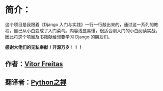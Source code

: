 # 简介：

这个项目是我跟着《Django 入门与实践》一行一行敲出来的，通过这一系列的教程，自己从小白变成了入门菜鸟。内容浅显易懂，很适合刚入门的小白阅读实战，因此将这个项目及书籍献给想要学习 Django 的朋友们。

**感谢大佬们的无私奉献！开源万岁！！！**

## 作者：[Vitor Freitas](https://github.com/vitorfs)

## 翻译者：[Python之禅](https://foofish.net/)